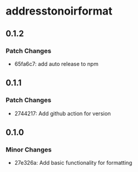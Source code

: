 # addresstonoirformat

## 0.1.2

### Patch Changes

- 65fa6c7: add auto release to npm

## 0.1.1

### Patch Changes

- 2744217: Add github action for version

## 0.1.0

### Minor Changes

- 27e326a: Add basic functionality for formatting
